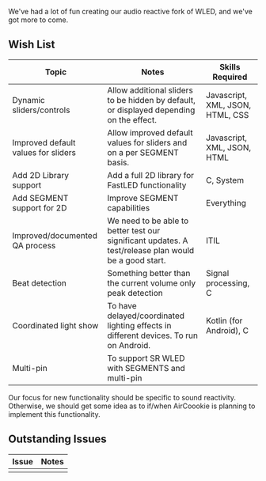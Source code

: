 We've had a lot of fun creating our audio reactive fork of WLED, and we've got more to come.

## Wish List
| Topic  | Notes | Skills Required |
| ------------- | ------------- |-- |
| Dynamic sliders/controls | Allow additional sliders to be hidden by default, or displayed depending on the effect.  | Javascript, XML, JSON, HTML, CSS |
| Improved default values for sliders | Allow improved default values for sliders and on a per SEGMENT basis. | Javascript, XML, JSON, HTML |
| Add 2D Library support | Add a full 2D library for FastLED functionality | C, System |
| Add SEGMENT support for 2D | Improve SEGMENT capabilities | Everything |
| Improved/documented QA process | We need to be able to better test our significant updates. A test/release plan would be a good start. | ITIL
| Beat detection | Something better than the current volume only peak detection | Signal processing, C
| Coordinated light show | To have delayed/coordinated lighting effects in different devices. To run on Android.| Kotlin (for Android), C
| Multi-pin | To support SR WLED with SEGMENTS and multi-pin

Our focus for new functionality should be specific to sound reactivity. Otherwise, we should get some idea as to if/when AirCoookie is planning to implement this functionality.

## Outstanding Issues
| Issue  | Notes |
| ------------- | ------------- |
| |  |

